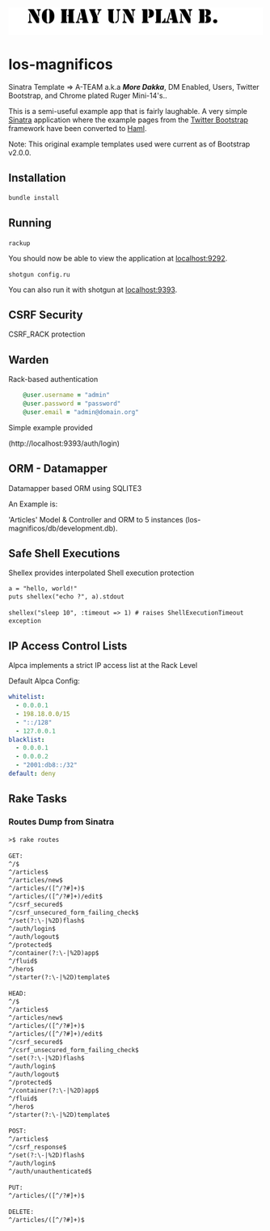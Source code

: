 <p align="center">
<img src="https://raw.githubusercontent.com/shadowbq/los-magnificos/master/public/img/plan_b.png">
</p>

los-magnificos
==============
Sinatra Template => A-TEAM a.k.a  ***More Dakka***, DM Enabled, Users, Twitter Bootstrap, and Chrome plated Ruger Mini-14's.. 

This is a semi-useful example app that is fairly laughable. A very simple [Sinatra](http://www.sinatrarb.com/) application where the example pages from the [Twitter Bootstrap](http://twitter.github.com/bootstrap/) framework have been converted to [Haml](http://haml-lang.com/).

Note: This original example templates used were current as of Bootstrap v2.0.0.

## Installation

```ruby
bundle install
```

## Running 

`rackup`

You should now be able to view the application at [localhost:9292](http://localhost:9292).

`shotgun config.ru`

You can also run it with shotgun at [localhost:9393](http://localhost:9393).

## CSRF Security

CSRF_RACK protection 

## Warden

Rack-based authentication

```ruby
	@user.username = "admin"
    @user.password = "password"
    @user.email = "admin@domain.org"
```

Simple example provided

(http://localhost:9393/auth/login)

## ORM - Datamapper

Datamapper based ORM using SQLITE3 

An Example is:

  'Articles' Model & Controller and ORM to 5 instances (los-magnificos/db/development.db).

## Safe Shell Executions

Shellex provides interpolated Shell execution protection

```
a = "hello, world!"
puts shellex("echo ?", a).stdout

shellex("sleep 10", :timeout => 1) # raises ShellExecutionTimeout exception
```

## IP Access Control Lists

Alpca implements a strict IP access list at the Rack Level

Default Alpca Config:

```yaml
whitelist:
  - 0.0.0.1
  - 198.18.0.0/15
  - "::/128"
  - 127.0.0.1
blacklist:
  - 0.0.0.1
  - 0.0.0.2
  - "2001:db8::/32"
default: deny
```

## Rake Tasks

### Routes Dump from Sinatra

```shell
>$ rake routes

GET:
^/$
^/articles$
^/articles/new$
^/articles/([^/?#]+)$
^/articles/([^/?#]+)/edit$
^/csrf_secured$
^/csrf_unsecured_form_failing_check$
^/set(?:\-|%2D)flash$
^/auth/login$
^/auth/logout$
^/protected$
^/container(?:\-|%2D)app$
^/fluid$
^/hero$
^/starter(?:\-|%2D)template$

HEAD:
^/$
^/articles$
^/articles/new$
^/articles/([^/?#]+)$
^/articles/([^/?#]+)/edit$
^/csrf_secured$
^/csrf_unsecured_form_failing_check$
^/set(?:\-|%2D)flash$
^/auth/login$
^/auth/logout$
^/protected$
^/container(?:\-|%2D)app$
^/fluid$
^/hero$
^/starter(?:\-|%2D)template$

POST:
^/articles$
^/csrf_response$
^/set(?:\-|%2D)flash$
^/auth/login$
^/auth/unauthenticated$

PUT:
^/articles/([^/?#]+)$

DELETE:
^/articles/([^/?#]+)$
```

